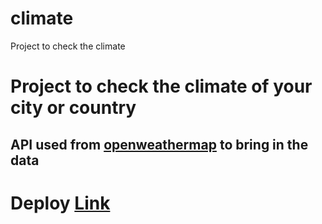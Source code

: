 # climate
Project to check the climate

<h1> Project to check the climate of your city or country </h1>
<h2> API used from  <a href="https://openweathermap.org/api">openweathermap</a> to bring in the data  </h2>

<h1> Deploy <a href="https://hobyn.github.io/Clima/">Link </a></h1>
